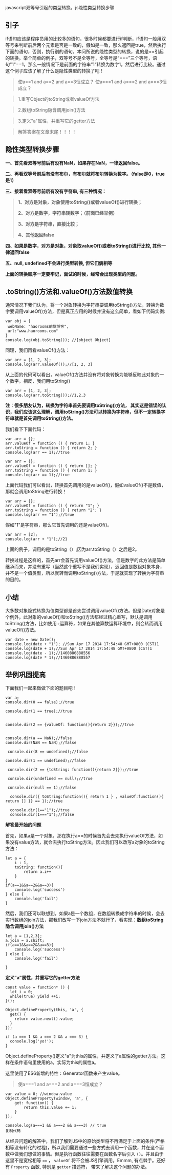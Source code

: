  javascript双等号引起的类型转换，js隐性类型转换步骤

## 引子

if语句应该是程序员用的比较多的语句，很多时候都要进行if判断，if语句一般用双等号来判断前后两个元素是否是一致的，假如是一致，那么返回是true，然后执行下面的语句，否则，执行别的语句。本问所说的隐性类型的转换，说的是==引起的转换。举个简单的例子，双等号不是全等号，全等号是“===”三个等号，语句"1"==1，那么一般情况下是前面的字符串”1“转换为数字1，然后进行比较。通过这个例子应该了解了什么是隐性类型的转换了吧！

> 使a==1 and a==2 and a==3恒成立？
> 使a===1 and a===2 and a===3恒成立？

> 1.重写Object的toString或者valueOf方法

> 2.数组toString隐含调用join()方法

> 3.定义"a"属性，并重写它的getter方法

> 解答答案在文章末尾！！！！

## 隐性类型转换步骤

**一、首先看双等号前后有没有NaN，如果存在NaN，一律返回false。**

**二、再看双等号前后有没有布尔，有布尔就将布尔转换为数字。（false是0，true是1）**

**三、接着看双等号前后有没有字符串, 有三种情况：**

> **1、对方是对象，对象使用toString()或者valueOf()进行转换；**
>
> **2、对方是数字，字符串转数字；（前面已经举例）**
>
> **3、对方是字符串，直接比较；**
>
> **4、其他返回false**

**四、如果是数字，对方是对象，对象取valueOf()或者toString()进行比较, 其他一律返回false**

**五、null, undefined不会进行类型转换, 但它们俩相等**

**上面的转换顺序一定要牢记，面试的时候，经常会出现类型的问题。**

## .toString()方法和.valueOf()方法数值转换

通常情况下我们认为，将一个对象转换为字符串要调用toString()方法，转换为数字要调用valueOf()方法，但是真正应用的时候并没有这么简单，看如下代码实例:

```
var obj = {
 webName: "haorooms前端博客",
 url:"www.haorooms.com"
}
console.log(obj.toString()); //[object Object]
```

同理，我们再看valueOf()方法：

```
var arr = [1, 2, 3];
console.log(arr.valueOf());//[1, 2, 3]
```

从上面的代码可以看出，valueOf()方法并没有将对象转换为能够反映此对象的一个数字。相反，我们用toString()

```
var arr = [1, 2, 3];
console.log(arr.toString());//1,2,3
```

**注：很多朋友认为，转换为字符串首先要调用toString()方法， 其实这是错误的认识，我们应该这么理解，调用toString()方法可以转换为字符串，但不一定转换字符串就是首先调用toString()方法。**

我们看下下面代码：

```
var arr = {};
arr.valueOf = function () { return 1; }
arr.toString = function () { return 2; }
console.log(arr == 1);//true

var arr = {};
arr.valueOf = function () { return []; }
arr.toString = function () { return 1; }
console.log(arr == 1);//true
```

上面代码我们可以看出，转换首先调用的是valueOf()，假如valueOf()不是数值，那就会调用toString进行转换！

```
var arr = {};
arr.valueOf = function () { return "1"; }
arr.toString = function () { return "2"; }
console.log(arr == "1");//true
```

假如"1"是字符串，那么它首先调用的还是valueOf()。

```
var arr = [2];
console.log(arr + "1");//21
```

上面的例子，调用的是toString（）;因为arr.toString（）之后是2。

转换过程是这样的，首先arr会首先调用valueOf()方法，但是数字的此方法是简单继承而来，并没有重写（当然这个重写不是我们实现），返回值是数组对象本身，并不是一个值类型，所以就转而调用toString()方法，于是就实现了转换为字符串的目的。

## 小结

大多数对象隐式转换为值类型都是首先尝试调用valueOf()方法。但是Date对象是个例外，此对象的valueOf()和toString()方法都经过精心重写，默认是调用toString()方法，比如使用+运算符，如果在其他算数运算环境中，则会转而调用valueOf()方法。

```
var date = new Date();
console.log(date + "1"); //Sun Apr 17 2014 17:54:48 GMT+0800 (CST)1
console.log(date + 1);//Sun Apr 17 2014 17:54:48 GMT+0800 (CST)1
console.log(date - 1);//1460886888556
console.log(date * 1);//1460886888557
```

## 举例巩固提高

下面我们一起来做做下面的题目吧！

```
var a;
console.dir(0 == false);//true

console.dir(1 == true);//true


console.dir(2 == {valueOf: function(){return 2}});//true


console.dir(a == NaN);//false
console.dir(NaN == NaN);//false

 console.dir(8 == undefined);//false

console.dir(1 == undefined);//false

 console.dir(2 == {toString: function(){return 2}});//true

 console.dir(undefined == null);//true

 console.dir(null == 1);//false

  console.dir({ toString:function(){ return 1 } , valueOf:function(){ return [] }} == 1);//true

  console.dir(1=="1");//true
  console.dir(1==="1");//false
```



**解答最开始的问题**

首先，如果a是一个对象，那在执行a==的时候首先会去先执行valueOf方法，如果没有value方法，就会去执行toString方法。因此我们可以改写a对象的toString方法：

```
let a = {
    i : 1,
    toString: function(){
        return a.i++
    }
}
if(a==1&&a==2&&a==3){
    console.log('success')
} else {
    console.log('fail')
} 
```

然后，我们还可以联想到，如果a是一个数组，在数组转换成字符串的时候，会去实行数组的join方法，那我们改写一下join方法不就行了，看实现：**数组toString隐含调用join()方法**

```
let a = [1,2,3];
a.join = a.shift;
if(a==1&&a==2&&a==3){
    console.log('success')
} else {
    console.log('fail')

}
```

 **定义"a"属性，并重写它的getter方法**

```
const value = function* () {
  let i = 0;
  while(true) yield ++i;
}();

Object.defineProperty(this, 'a', {
  get() {
    return value.next().value;
  }
});

if (a === 1 && a === 2 && a === 3) {
  console.log('yo!');
}
```

Object.defineProperty()定义"a"为this的属性，并定义了a属性的getter方法。这样在条件语句里使用的a，实际为this的属性a。

这里使用了ES6新增的特性：Generator函数来产生value。

> 使a===1 and a===2 and a===3恒成立？

```
var value = 0; //window.value
Object.defineProperty(window, 'a', {
    get: function() {
        return this.value += 1;
    }
});

console.log(a===1 && a===2 && a===3) // true
复制代码
```

从经典问题的解答中，我们了解到JS中的原始类型将不再满足于上面的条件(严格相等没有转化的过程)，所以我们需要通过一些方式去调用一个函数，并在这个函数中做我们想做的事情。但是执行函数往往需要在函数名字后引入 `()`。并且由于这里不是宽松相等 `==` ， `valueOf` 将不会被JS引擎调用。Emmm, 有点棘手。还好有 `Property` 函数, 特别是 `getter` 描述符， 带来了解决这个问题的办法。